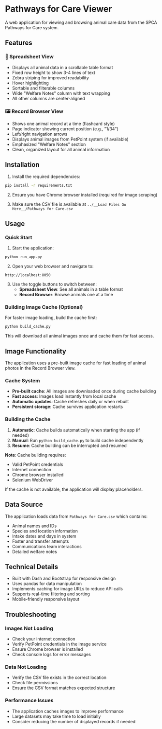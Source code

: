 # Pathways for Care Viewer

A web application for viewing and browsing animal care data from the SPCA Pathways for Care system.

## Features

### 📄 Spreadsheet View
- Displays all animal data in a scrollable table format
- Fixed row height to show 3-4 lines of text
- Zebra striping for improved readability
- Hover highlighting
- Sortable and filterable columns
- Wide "Welfare Notes" column with text wrapping
- All other columns are center-aligned

### 🖼️ Record Browser View
- Shows one animal record at a time (flashcard style)
- Page indicator showing current position (e.g., "1/34")
- Left/right navigation arrows
- Displays animal images from PetPoint system (if available)
- Emphasized "Welfare Notes" section
- Clean, organized layout for all animal information

## Installation

1. Install the required dependencies:
```bash
pip install -r requirements.txt
```

2. Ensure you have Chrome browser installed (required for image scraping)

3. Make sure the CSV file is available at `../__Load Files Go Here__/Pathways for Care.csv`

## Usage

### Quick Start
1. Start the application:
```bash
python run_app.py
```

2. Open your web browser and navigate to:
```
http://localhost:8050
```

3. Use the toggle buttons to switch between:
   - **Spreadsheet View**: See all animals in a table format
   - **Record Browser**: Browse animals one at a time

### Building Image Cache (Optional)
For faster image loading, build the cache first:
```bash
python build_cache.py
```

This will download all animal images once and cache them for fast access.

## Image Functionality

The application uses a pre-built image cache for fast loading of animal photos in the Record Browser view. 

### Cache System
- **Pre-built cache**: All images are downloaded once during cache building
- **Fast access**: Images load instantly from local cache
- **Automatic updates**: Cache refreshes daily or when rebuilt
- **Persistent storage**: Cache survives application restarts

### Building the Cache
1. **Automatic**: Cache builds automatically when starting the app (if needed)
2. **Manual**: Run `python build_cache.py` to build cache independently
3. **Resume**: Cache building can be interrupted and resumed

**Note**: Cache building requires:
- Valid PetPoint credentials
- Internet connection
- Chrome browser installed
- Selenium WebDriver

If the cache is not available, the application will display placeholders.

## Data Source

The application loads data from `Pathways for Care.csv` which contains:
- Animal names and IDs
- Species and location information
- Intake dates and days in system
- Foster and transfer attempts
- Communications team interactions
- Detailed welfare notes

## Technical Details

- Built with Dash and Bootstrap for responsive design
- Uses pandas for data manipulation
- Implements caching for image URLs to reduce API calls
- Supports real-time filtering and sorting
- Mobile-friendly responsive layout

## Troubleshooting

### Images Not Loading
- Check your internet connection
- Verify PetPoint credentials in the image service
- Ensure Chrome browser is installed
- Check console logs for error messages

### Data Not Loading
- Verify the CSV file exists in the correct location
- Check file permissions
- Ensure the CSV format matches expected structure

### Performance Issues
- The application caches images to improve performance
- Large datasets may take time to load initially
- Consider reducing the number of displayed records if needed 